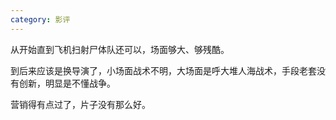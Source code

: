 ```yaml
---
category: 影评
---
```


从开始直到飞机扫射尸体队还可以，场面够大、够残酷。

到后来应该是换导演了，小场面战术不明，大场面是呼大堆人海战术，手段老套没有创新，明显是不懂战争。

营销得有点过了，片子没有那么好。

